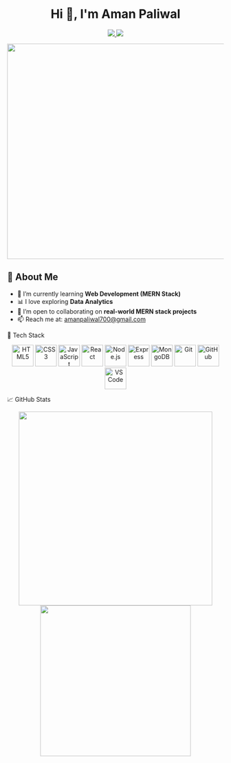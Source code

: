 <h1 align="center">Hi 👋, I'm Aman Paliwal</h1>
<p align="center">
  <a href="mailto:amanpaliwal700@gmail.com">
    <img src="https://img.shields.io/badge/Gmail-red?style=for-the-badge&logo=gmail&logoColor=white" />
  </a>
  <a href="https://www.linkedin.com/in/aman-paliwal700/">
    <img src="https://img.shields.io/badge/LinkedIn-blue?style=for-the-badge&logo=linkedin&logoColor=white" />
  </a>
</p>

<p align="center">
  <img src="https://media.giphy.com/media/qgQUggAC3Pfv687qPC/giphy.gif" width="650" height="500"/>
</p>

<h2>💫 About Me </h2>

- 🌱 I’m currently learning **Web Development (MERN Stack)**
- 📊 I love exploring **Data Analytics**
- 👯 I’m open to collaborating on **real-world MERN stack projects**
- 📫 Reach me at: [amanpaliwal700@gmail.com](mailto:amanpaliwal700@gmail.com)

🚀 Tech Stack

<p align="center">
  <img src="https://cdn.jsdelivr.net/gh/devicons/devicon/icons/html5/html5-original.svg" width="50" alt="HTML5"/>
  <img src="https://cdn.jsdelivr.net/gh/devicons/devicon/icons/css3/css3-original.svg" width="50" alt="CSS3"/>
  <img src="https://cdn.jsdelivr.net/gh/devicons/devicon/icons/javascript/javascript-original.svg" width="50" alt="JavaScript"/>
  <img src="https://cdn.jsdelivr.net/gh/devicons/devicon/icons/react/react-original.svg" width="50" alt="React"/>
  <img src="https://cdn.jsdelivr.net/gh/devicons/devicon/icons/nodejs/nodejs-original.svg" width="50" alt="Node.js"/>
  <img src="https://cdn.jsdelivr.net/gh/devicons/devicon/icons/express/express-original.svg" width="50" alt="Express"/>
  <img src="https://cdn.jsdelivr.net/gh/devicons/devicon/icons/mongodb/mongodb-original.svg" width="50" alt="MongoDB"/>
  <img src="https://cdn.jsdelivr.net/gh/devicons/devicon/icons/git/git-original.svg" width="50" alt="Git"/>
  <img src="https://cdn.jsdelivr.net/gh/devicons/devicon/icons/github/github-original.svg" width="50" alt="GitHub"/>
  <img src="https://cdn.jsdelivr.net/gh/devicons/devicon/icons/vscode/vscode-original.svg" width="50" alt="VS Code"/>
</p>

 📈 GitHub Stats

<p align="center">
  <img src="https://github-readme-stats.vercel.app/api?username=amanpaliwal&show_icons=true&theme=radical" width="450"/>
  <img src="https://github-readme-stats.vercel.app/api/top-langs/?username=amanpaliwal&layout=compact&theme=radical" width="350"/>
</p>





